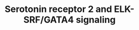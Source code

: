 ---
annotations:
- id: PW:0000854
  parent: signaling pathway
  type: Pathway Ontology
  value: serotonin signaling pathway
- id: CL:0000540
  parent: animal cell
  type: Cell Type Ontology
  value: neuron
authors:
- Aruke
- Khanspers
- MaintBot
- AlexanderPico
- Thomas
- AllanKuchinsky
- Andra
- Egonw
- Zari
- Eweitz
- DeSl
citedin:
- link: 10.1177/11779322231155068
  title: 'New Insight Into Mechanisms of Hepatic Encephalopathy: An Integrative Analysis
    Approach to Identify Molecular Markers and Therapeutic Targets'
communities:
- ONTOX
description: This pathway depicts the downstream signaling of serotonin via receptors
  2A, 2B, and 2C, resulting in the activation of ELK-SRF and GATA4.  Proteins on this
  pathway have targeted assays available via the [https://assays.cancer.gov/available_assays?wp_id=WP732
  CPTAC Assay Portal]
last-edited: 2024-07-30
ndex: 8f347e35-8b62-11eb-9e72-0ac135e8bacf
organisms:
- Homo sapiens
redirect_from:
- /index.php/Pathway:WP732
- /instance/WP732
- /instance/WP732_r134938
revision: r134938
schema-jsonld:
- '@context': https://schema.org/
  '@id': https://wikipathways.github.io/pathways/WP732.html
  '@type': Dataset
  creator:
    '@type': Organization
    name: WikiPathways
  description: This pathway depicts the downstream signaling of serotonin via receptors
    2A, 2B, and 2C, resulting in the activation of ELK-SRF and GATA4.  Proteins on
    this pathway have targeted assays available via the [https://assays.cancer.gov/available_assays?wp_id=WP732
    CPTAC Assay Portal]
  keywords:
  - 1,4,5-Insp3
  - Calcium
  - ELK1
  - ELK4
  - GATA4
  - GNAQ
  - HRAS
  - HTR2A
  - HTR2B
  - HTR2C
  - ITPR1
  - KRAS
  - MAP2K1
  - MAP2K2
  - MAPK1
  - MAPK3
  - MAPKAPK2
  - NRAS
  - PLC
  - RAF1
  - RASGRF1
  - RASGRP1
  - SRF
  - Serotonin
  license: CC0
  name: Serotonin receptor 2 and ELK-SRF/GATA4 signaling
seo: CreativeWork
title: Serotonin receptor 2 and ELK-SRF/GATA4 signaling
wpid: WP732
---